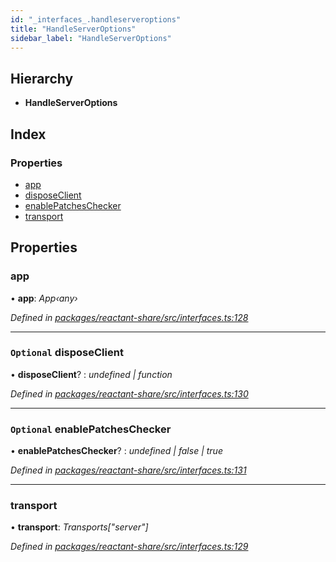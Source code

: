 ```yaml
---
id: "_interfaces_.handleserveroptions"
title: "HandleServerOptions"
sidebar_label: "HandleServerOptions"
---
```


## Hierarchy

* **HandleServerOptions**

## Index

### Properties

* [app](_interfaces_.handleserveroptions.md#app)
* [disposeClient](_interfaces_.handleserveroptions.md#optional-disposeclient)
* [enablePatchesChecker](_interfaces_.handleserveroptions.md#optional-enablepatcheschecker)
* [transport](_interfaces_.handleserveroptions.md#transport)

## Properties

###  app

• **app**: *App‹any›*

*Defined in [packages/reactant-share/src/interfaces.ts:128](https://github.com/unadlib/reactant/blob/03d0c8fd/packages/reactant-share/src/interfaces.ts#L128)*

___

### `Optional` disposeClient

• **disposeClient**? : *undefined | function*

*Defined in [packages/reactant-share/src/interfaces.ts:130](https://github.com/unadlib/reactant/blob/03d0c8fd/packages/reactant-share/src/interfaces.ts#L130)*

___

### `Optional` enablePatchesChecker

• **enablePatchesChecker**? : *undefined | false | true*

*Defined in [packages/reactant-share/src/interfaces.ts:131](https://github.com/unadlib/reactant/blob/03d0c8fd/packages/reactant-share/src/interfaces.ts#L131)*

___

###  transport

• **transport**: *Transports["server"]*

*Defined in [packages/reactant-share/src/interfaces.ts:129](https://github.com/unadlib/reactant/blob/03d0c8fd/packages/reactant-share/src/interfaces.ts#L129)*
